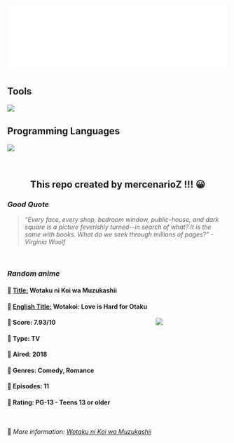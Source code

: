 
<img src="svg/nai.svg" />

<p>
  <h2>Tools</h2>
  <a href="https://skillicons.dev">
    <img src="https://skillicons.dev/icons?i=git,bash,vim,ubuntu,tensorflow,pytorch,docker,raspberrypi" />
  </a>

  <br />

  <h2>Programming Languages</h2>

  <a href="https://skillicons.dev">
    <img src="https://skillicons.dev/icons?i=python,c,cpp" />
  </a>
</p>

<br />

<h2 align="center">This repo created by mercenarioZ !!! 😀</h2>
<h3><i>Good Quote</i></h3>

<blockquote>
<i>
“Every face, every shop, bedroom window, public-house, and dark square is a picture feverishly turned--in search of what? It is the same with books. What do we seek through millions of pages?” - Virginia Woolf
</i>
</blockquote>

<br />

<h3><i>Random anime</i></h3>

<h4>
  <strong>🥭 <u>Title:</u></strong> Wotaku ni Koi wa Muzukashii
</h4>

<h4>🌿 <u>English Title:</u> Wotakoi: Love is Hard for Otaku</h4>

<img align="right" width="165" src=https://cdn.myanimelist.net/images/anime/1864/93518.jpg />

<h4>🌱 Score: 7.93/10</h4>

<h4>🌲 Type: TV</h4>

<h4>🌴 Aired: 2018</h4>

<h4>🌵 Genres: Comedy, Romance</h4>

<h4>🥑 Episodes: 11</h4>

<h4>🍏 Rating: PG-13 - Teens 13 or older</h4>

<br />

🍂 *More information: [Wotaku ni Koi wa Muzukashii](https://myanimelist.net/anime/35968/Wotaku_ni_Koi_wa_Muzukashii)*
    